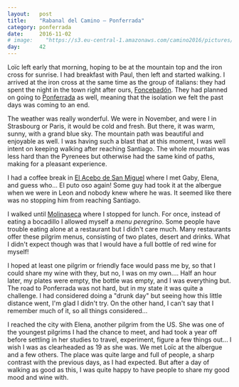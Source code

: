 ```yaml
---
layout:   post
title:    "Rabanal del Camino — Ponferrada"
category: ponferrada
date:     2016-11-02
# image:    "https://s3.eu-central-1.amazonaws.com/camino2016/pictures/30/peace.jpg"
day:      42
---
```


Loïc left early that morning, hoping to be at the mountain top and the iron cross for sunrise. I had breakfast with Paul, then left and started walking. I arrived at the iron cross at the same time as the group of italians: they had spent the night in the town right after ours, [Foncebadón](https://www.google.fr/maps/place/24722+Foncebad%C3%B3n,+Le%C3%B3n,+Espagne/@42.4915222,-6.3455398,17z/data=!3m1!4b1!4m5!3m4!1s0xd3753ca9a570f37:0xfe1d19450307c432!8m2!3d42.491686!4d-6.3428813?hl=fr). They had planned on going to [Ponferrada](https://www.google.fr/maps/place/Ponferrada,+Le%C3%B3n,+Espagne/@42.553935,-6.6274046,14z/data=!3m1!4b1!4m5!3m4!1s0xd30ba8c4ef7b633:0xdc636ce1ab239060!8m2!3d42.5499958!4d-6.598259?hl=fr) as well, meaning that the isolation we felt the past days was coming to an end.

The weather was really wonderful. We were in November, and were I in Strasbourg or Paris, it would be cold and fresh. But there, it was warm, sunny, with a grand blue sky. The mountain path was beautiful and enjoyable as well. I was having such a blast that at this moment, I was well intent on keeping walking after reaching Santiago. The whole mountain was less hard than the Pyrenees but otherwise had the same kind of paths, making for a pleasant experience.

I had a coffee break in [El Acebo de San Miguel](https://www.google.fr/maps/place/24413+El+Acebo+de+San+Miguel,+Le%C3%B3n,+Espagne/@42.4994143,-6.4600104,17z/data=!3m1!4b1!4m5!3m4!1s0xd30ada451a15e9f:0xdb6feae72eb2d922!8m2!3d42.499314!4d-6.4579868?hl=fr) where I met Gaby, Elena, and guess who... El puto oso again! Some guy had took it at the albergue when we were in Leon and nobody knew where he was. It seemed like there was no stopping him from reaching Santiago.

I walked until [Molinaseca](https://www.google.fr/maps/place/24413+Molinaseca,+Le%C3%B3n,+Espagne/@42.5375362,-6.5223869,17z/data=!3m1!4b1!4m5!3m4!1s0xd30b1c6afb9aed1:0x8aadafc9db23848a!8m2!3d42.5376825!4d-6.5189695?hl=fr) where I stopped for lunch. For once, instead of eating a bocadillo I allowed myself a _menu peregrino_. Some people have trouble eating alone at a restaurant but I didn't care much. Many restaurants offer these pilgrim menus, consisting of two plates, desert and drinks. What I didn't expect though was that I would have a full bottle of red wine for myself!

I hoped at least one pilgrim or friendly face would pass me by, so that I could share my wine with they, but no, I was on my own.... Half an hour later, my plates were empty, the bottle was empty, and I was everything but. The road to Ponferrada was not hard, but in my state it was quite a challenge. I had considered doing a "drunk day" but seeing how this little distance went, I'm glad I didn't try. On the other hand, I can't say that I remember much of it, so all things considered...

I reached the city with Elena, another pilgrim from the US. She was one of the youngest pilgrims I had the chance to meet, and had took a year off before settling in her studies to travel, experiment, figure a few things out... I wish I was as clearheaded as 19 as she was. We met Loïc at the albergue and a few others. The place was quite large and full of people, a sharp contrast with the previous days, as I had expected. But after a day of walking as good as this, I was quite happy to have people to share my good mood and wine with.

